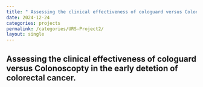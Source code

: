 ```yaml
---
title: " Assessing the clinical effectiveness of cologuard versus Colonoscopty in the early detetion of colorectal cancer"
date: 2024-12-24
categories: projects
permalink: /categories/URS-Project2/
layout: single
---
```


## Assessing the clinical effectiveness of cologuard versus Colonoscopty in the early detetion of colorectal cancer.


